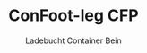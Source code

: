 ---
title: "ConFoot-leg CFP"
subtitle: "Ladebucht Container Bein"
mainImage: "/images/products/confoot-leg-cfp-main.jpg"
gallery:
  - "/images/products/confoot-leg-cfp-1.jpg"
  - "/images/products/confoot-leg-cfp-2.jpg"
  - "/images/products/confoot-leg-cfp-3.jpg"
shortDescription: "ConFoot-leg CFP isch eigentüet für Ladebüchte und ermöglicht, dass dr Container am Dock gsichert wird, während d'Türe voll gegens de Seitä ufeite chönd."
technicalDescription: "S CFP Modell erlaubt, dass d'Produkte direkt vo dr Produktion i de Container glade werde, ohni zwüscheligi Lagerig, und es wird kei witers Container-Handligsgerät bruucht."
videoID: "da7h7VgJHgs"
specifications:
  - name: "Gwicht"
    value: "24 kg pro Bein"
  - name: "Ladekapazität"
    value: "30 Tonne"
  - name: "Einstellberäich"
    value: "1,043 mm bis 1,448 mm"
  - name: "Material"
    value: "Hochwärtiger Stahl"
price: "3.600 EUR"
priceVAT: "4.356 EUR"
pricingNotes: "Mengenrabatte verfügbar. Bitte nimm Kontakt uf mit unserem Verchöfers-Team für Detail."
buyLink: "/contact"
howToUse: |
  1. Platziere s CFP-Bein bim Container-Ecke-Casting
  2. Schalte de Sperrmechanismus aa
  3. Stell d'Höchi y, wenn nötig, im Beräich vo 1,043 mm bis 1,448 mm
  4. Sichere dr Container am Lade-Dock
  5. Mach d'Türe vom Container voll ufeite, so dass sie de Seitä aagstönd
  6. Lade d'Produkte direkt vo dr Produktion i de Container
benefits:
  - title: "Integration im Lade-Dock"
    description: "Ermöglicht, dass dr Container am Dock gsichert wird, während d'Türe voll gegens die Seitä ufeite chönd"
  - title: "Direkti Beladig"
    description: "Produkte chönd direkt vo dr Produktion i de Container glade werde, ohni zwüscheligi Lagerig"
  - title: "Käi zusätzlichs Gerät"
    description: "Es wird kei witers Container-Handligsgerät bruucht für d'Ladegäng"
  - title: "Effizienz vom Trailer"
    description: "Macht den Trailer frei für anderi Ufgabe, während dr Container am Lade-Dock bliibt"
  - title: "Zuesätzligi Lagerig"
    description: "Container chönd als zuesätzligs Lager gnutzt werde, wenn se nöd i de Transit sind"
  - title: "Für Mobilität parat"
    description: "Container sind immer parat zum bewege – fahrt eifach de Trailer unter dr Container, und d'Reis goht witer"
articleContent: |
  ## Was isch ConFoot-leg CFP?

  ConFoot-leg CFP isch e spezialiserti Container-Bein-Lösung, speziell entwickelt für Ladebucht-Vorgänge. S CFP-Modell ermöglicht, dass Container am Lade-Dock gsichert werde, während d'Türe voll ufeite, so dass e nahtlosi Integration zwüsche Container und de Anlage entstaht. Die innovativi Lösig verwandlet d'Shipping-Container in effizienti Erweiterige vo dinere Ladebucht, well s zwüscheligi Lager und zusätlichs Handligsgerät entfalle.

  ## Wichtigsti Vorteils für Ladebucht-Vorgänge

  Dr ConFoot-leg CFP bringt erhebliche betrieblichi Vorteile für Unternähme, wo regelmässig Shipping-Container belade und entlade. Wennd du Container direkt am Lade-Dock sicherscht, chasch Trailer für anderi Ufgabe frei mache, was d’Flottenusnützig optimiert und Wartezit reduziert. D'Produkte chönd direkt vo dr Produktion i de Container glade werde ohni zwüscheligi Lager, was dr Logistikprozess vereifacht und d'Handligskoschte senkt.

  Zusätzlich chönd Container mit CFP-Bein als flexible zuesätzligi Lagerig gnutzt werde, wenn se nöd i de Transit sind. Sie sind jederziit parat zum bewege – fahrt eifach en Trailer unter dr Container, nehmt d'Bein ab, und d'Reis goht ohni zwüscheligi Handligsschritt witer. Die Vielseitigkeit macht s CFP zu ere ideale Lösig für Unternähme, wo d'Ladebucht-Effizienz und Lagerkapazität ufbessere wend.

  ## Wie funktionert's

  Dr ConFoot-leg CFP wird fescht an de Container-Ecke castet und biete e stabili Unterstützig, während dr Container am Lade-Dock platziert isch. D'Bein hend en Einstellberäich vo 1,043 mm bis 1,448 mm, was en präzise Ausrichtig an verschideni Dockhöchi ermöglicht. Jedes Bein wiegt 24 kg, was es de Bediener erleichtert, während s System e substanziali Ladekapazität vo 30 Tonne bereitstellt.

  D'Installationsphase isch eifach:
  1. Platziere d'S CFP-Bein am Container-Ecke-Casting
  2. Schalte de Sperrmechanismus aa zum Sichern vo de Bein
  3. Stell d'Höchi y, wenn nötig, so dass sie zum Lade-Dock passt
  4. Sichere dr Container am Dock
  5. Mach d'Türe vom Container voll ufeite, so dass sie de Seitä aagstönd
  6. Fang a mit direkter Beladig vo dr Produktion i de Container

  Sobald d'Beladig fertig isch, isch dr Container parat für de Transport. Wänn e Trailer zur Verfüegig steht, cha eifach dr Trailer unter dr Container gfahre werde, d'Bein abnäh, und d'Reis goht ohni zwüscheligi Handligsschritt witer.

  ## Aawändig vo ConFoot-leg CFP

  ### Produktionsbetriebe
  Produktionsbetriebe profitiere beträchtlich vo dr Fähigkeit vom CFP, e nahtlosi Erweiterig vo dr Produktionsarea z’schaffe. Indem Container direkt an Ladebucht platziert werde, chönd d'Produkte grad vo dr Produktionslinie i d'Shipping-Container glade werde – so fällt s zwüscheligi Lager und d'Handligskoschte. Die direkti Beladig minimiert s Risiko vo Beschädigung und vereifacht dr gesamte Logistikprozess.

  ### Distributionszäntrum
  Für Distributionszäntrum biete s CFP wertvolli Flexibilität i dr Beladigsarbet. Container chönd längere Ziit am Lade-Dock platziert werde, so dass e effizienti Beladig ermöglicht wird, wänn d'Produkte verfuegbar sind. Die Vorgehwiis reduziert s Druck, Container in chline Ziitfenster belade z'müesse, falls Trailer warte, und optimiert sowohl d'Arbeitskraft als au d'Transportmittelusnützig.

  ### Einzelhandelsbetriebe
  Einzelhandel cha Container mit CFP-Bein als flexible zuesätzligi Lagerig während de Hochsaison gnutze. Container chönd am Lade-Dock platziert werde für de direkte Empfang vo Ware, und wänn se voll sind, ine Lagerbereich verlegt werde. Die Methode schafft kosteneffizienti zuesätzligi Kapazität ohni d'Nötigkeit für en dauerhafte Ausbau vom Betrieb.

  ### Transportfirmen
  Transportfirmen profitiere vo der verbesserten Flottenusnützig mit em CFP-System. Trailer chönd Container bi de Kunde abloufe und die Fahrt gliech witerfüehre, anstatt, dass sie uf und ab warte müend. Die Effizienz cha d'Produktivkait vo de bestehende Trailerflotte erheblich erhöhe.

  ## Technischi Spezifikatione

  - Ladekapazität: 30 Tonne
  - Gwicht: 24 kg pro Bein
  - Einstellberäich: 1,043 mm bis 1,448 mm
  - Material: Hochwärtiger Stahl mit langlebige Oberflächi
  - Kompatibilität: Standard Shipping-Container Ecke-Castings

  Dr ConFoot-leg CFP stellt e innovativi Lösig für Ladebucht-Vorgänge dar, wo Unternähme ermöglicht, ihre Logistikprozesse z'optimieren, d'Ressourcenausnützig z'verbessere und flexible zuesätzligi Lagerkapazität z'schaffe. Durch d'Möglichkeit, Produkte direkt vo dr Produktion i Container z'laade und Trailer für anderi Ufgabe frei z'mache, hilft s CFP Unternähme, e höcheri Effizienz und Chosteneffektivität i ihre Container-Handligsprozesse z'erreiche.
---